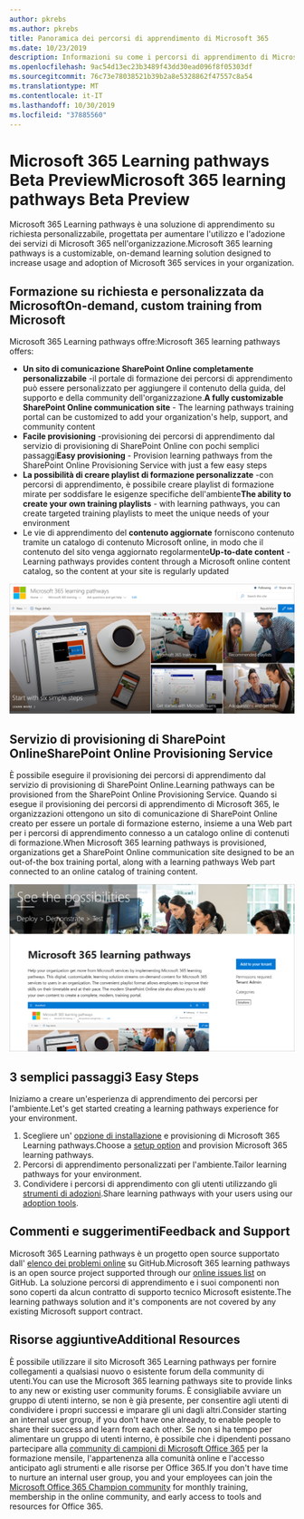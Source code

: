 ```yaml
---
author: pkrebs
ms.author: pkrebs
title: Panoramica dei percorsi di apprendimento di Microsoft 365
ms.date: 10/23/2019
description: Informazioni su come i percorsi di apprendimento di Microsoft 365 possono accelerare l'utilizzo e l'adozione dei servizi di Microsoft 365 nell'organizzazione. I percorsi di apprendimento includono una Web part di SharePoint Online personalizzata e un sito di formazione per la comunicazione di SharePoint Online moderno che può essere facilmente eseguito per il provisioning del tenant Microsoft 365.
ms.openlocfilehash: 9ac54d13ec23b3489f43dd30ead096f8f05303df
ms.sourcegitcommit: 76c73e78038521b39b2a8e5328862f47557c8a54
ms.translationtype: MT
ms.contentlocale: it-IT
ms.lasthandoff: 10/30/2019
ms.locfileid: "37885560"
---
```

# <a name="microsoft-365-learning-pathways-beta-preview"></a><span data-ttu-id="6092f-104">Microsoft 365 Learning pathways Beta Preview</span><span class="sxs-lookup"><span data-stu-id="6092f-104">Microsoft 365 learning pathways Beta Preview</span></span>
<span data-ttu-id="6092f-105">Microsoft 365 Learning pathways è una soluzione di apprendimento su richiesta personalizzabile, progettata per aumentare l'utilizzo e l'adozione dei servizi di Microsoft 365 nell'organizzazione.</span><span class="sxs-lookup"><span data-stu-id="6092f-105">Microsoft 365 learning pathways is a customizable, on-demand learning solution designed to increase usage and adoption of Microsoft 365 services in your organization.</span></span>  

## <a name="on-demand-custom-training-from-microsoft"></a><span data-ttu-id="6092f-106">Formazione su richiesta e personalizzata da Microsoft</span><span class="sxs-lookup"><span data-stu-id="6092f-106">On-demand, custom training from Microsoft</span></span>

<span data-ttu-id="6092f-107">Microsoft 365 Learning pathways offre:</span><span class="sxs-lookup"><span data-stu-id="6092f-107">Microsoft 365 learning pathways offers:</span></span>

- <span data-ttu-id="6092f-108">**Un sito di comunicazione SharePoint Online completamente personalizzabile** -il portale di formazione dei percorsi di apprendimento può essere personalizzato per aggiungere il contenuto della guida, del supporto e della community dell'organizzazione.</span><span class="sxs-lookup"><span data-stu-id="6092f-108">**A fully customizable SharePoint Online communication site** - The learning pathways training portal can be customized to add your organization's help, support, and community content</span></span>
- <span data-ttu-id="6092f-109">**Facile provisioning** -provisioning dei percorsi di apprendimento dal servizio di provisioning di SharePoint Online con pochi semplici passaggi</span><span class="sxs-lookup"><span data-stu-id="6092f-109">**Easy provisioning** - Provision learning pathways from the SharePoint Online Provisioning Service with just a few easy steps</span></span>
- <span data-ttu-id="6092f-110">**La possibilità di creare playlist di formazione personalizzate** -con percorsi di apprendimento, è possibile creare playlist di formazione mirate per soddisfare le esigenze specifiche dell'ambiente</span><span class="sxs-lookup"><span data-stu-id="6092f-110">**The ability to create your own training playlists** - with learning pathways, you can create targeted training playlists to meet the unique needs of your environment</span></span>
- <span data-ttu-id="6092f-111">Le vie di apprendimento del **contenuto aggiornate** forniscono contenuto tramite un catalogo di contenuto Microsoft online, in modo che il contenuto del sito venga aggiornato regolarmente</span><span class="sxs-lookup"><span data-stu-id="6092f-111">**Up-to-date content** - Learning pathways provides content through a Microsoft online content catalog, so the content at your site is regularly updated</span></span>

![CG-Introducing. png](media/cg-introducing.png)

## <a name="sharepoint-online-provisioning-service"></a><span data-ttu-id="6092f-113">Servizio di provisioning di SharePoint Online</span><span class="sxs-lookup"><span data-stu-id="6092f-113">SharePoint Online Provisioning Service</span></span> 
<span data-ttu-id="6092f-114">È possibile eseguire il provisioning dei percorsi di apprendimento dal servizio di provisioning di SharePoint Online.</span><span class="sxs-lookup"><span data-stu-id="6092f-114">Learning pathways can be provisioned from the SharePoint Online Provisioning Service.</span></span> <span data-ttu-id="6092f-115">Quando si esegue il provisioning dei percorsi di apprendimento di Microsoft 365, le organizzazioni ottengono un sito di comunicazione di SharePoint Online creato per essere un portale di formazione esterno, insieme a una Web part per i percorsi di apprendimento connesso a un catalogo online di contenuti di formazione.</span><span class="sxs-lookup"><span data-stu-id="6092f-115">When Microsoft 365 learning pathways is provisioned, organizations get a SharePoint Online communication site designed to be an out-of-the box training portal, along with a learning pathways Web part connected to an online catalog of training content.</span></span> 

![CG-provision. png](media/cg-provision.png)

## <a name="3-easy-steps"></a><span data-ttu-id="6092f-117">3 semplici passaggi</span><span class="sxs-lookup"><span data-stu-id="6092f-117">3 Easy Steps</span></span>
<span data-ttu-id="6092f-118">Iniziamo a creare un'esperienza di apprendimento dei percorsi per l'ambiente.</span><span class="sxs-lookup"><span data-stu-id="6092f-118">Let's get started creating a learning pathways experience for your environment.</span></span>
1. <span data-ttu-id="6092f-119">Scegliere un' [opzione di installazione](custom_setupoptions.md) e provisioning di Microsoft 365 Learning pathways.</span><span class="sxs-lookup"><span data-stu-id="6092f-119">Choose a [setup option](custom_setupoptions.md) and provision Microsoft 365 learning pathways.</span></span>  
2. <span data-ttu-id="6092f-120">Percorsi di apprendimento personalizzati per l'ambiente.</span><span class="sxs-lookup"><span data-stu-id="6092f-120">Tailor learning pathways for your environment.</span></span>
3. <span data-ttu-id="6092f-121">Condividere i percorsi di apprendimento con gli utenti utilizzando gli [strumenti di adozioni](driveadoption.md).</span><span class="sxs-lookup"><span data-stu-id="6092f-121">Share learning pathways with your users using our [adoption tools](driveadoption.md).</span></span>

## <a name="feedback-and-support"></a><span data-ttu-id="6092f-122">Commenti e suggerimenti</span><span class="sxs-lookup"><span data-stu-id="6092f-122">Feedback and Support</span></span>

<span data-ttu-id="6092f-123">Microsoft 365 Learning pathways è un progetto open source supportato dall' [elenco dei problemi online](https://aka.ms/CustomLearningHelp) su GitHub.</span><span class="sxs-lookup"><span data-stu-id="6092f-123">Microsoft 365 learning pathways is an open source project supported through our [online issues list](https://aka.ms/CustomLearningHelp) on GitHub.</span></span> <span data-ttu-id="6092f-124">La soluzione percorsi di apprendimento e i suoi componenti non sono coperti da alcun contratto di supporto tecnico Microsoft esistente.</span><span class="sxs-lookup"><span data-stu-id="6092f-124">The learning pathways solution and it's components are not covered by any existing Microsoft support contract.</span></span>  

## <a name="additional-resources"></a><span data-ttu-id="6092f-125">Risorse aggiuntive</span><span class="sxs-lookup"><span data-stu-id="6092f-125">Additional Resources</span></span>
<span data-ttu-id="6092f-126">È possibile utilizzare il sito Microsoft 365 Learning pathways per fornire collegamenti a qualsiasi nuovo o esistente forum della community di utenti.</span><span class="sxs-lookup"><span data-stu-id="6092f-126">You can use the Microsoft 365 learning pathways site to provide links to any new or existing user community forums.</span></span> <span data-ttu-id="6092f-127">È consigliabile avviare un gruppo di utenti interno, se non è già presente, per consentire agli utenti di condividere i propri successi e imparare gli uni dagli altri.</span><span class="sxs-lookup"><span data-stu-id="6092f-127">Consider starting an internal user group, if you don't have one already, to enable people to share their success and learn from each other.</span></span>  <span data-ttu-id="6092f-128">Se non si ha tempo per alimentare un gruppo di utenti interno, è possibile che i dipendenti possano partecipare alla [community di campioni di Microsoft Office 365](https://aka.ms/O365Champions) per la formazione mensile, l'appartenenza alla comunità online e l'accesso anticipato agli strumenti e alle risorse per Office 365.</span><span class="sxs-lookup"><span data-stu-id="6092f-128">If you don't have time to nurture an internal user group, you and your employees can join the [Microsoft Office 365 Champion community](https://aka.ms/O365Champions) for monthly training, membership in the online community, and early access to tools and resources for Office 365.</span></span>